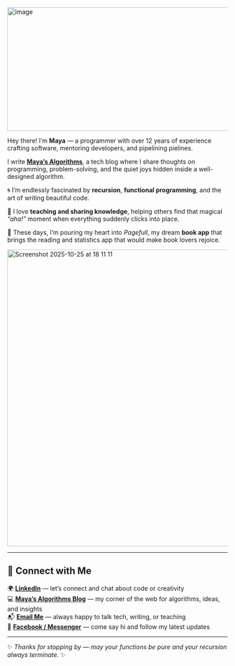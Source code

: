 <img width="1000" height="283" alt="image" src="https://github.com/user-attachments/assets/09ce6c2a-e86f-4adf-bc40-89c71d4f08bb" />

Hey there! I’m **Maya** — a programmer with over 12 years of experience crafting software, mentoring developers, and pipelining pielines.  

I write [**Maya’s Algorithms**](https://algoritmim.co.il/), a tech blog where I share thoughts on programming, problem-solving, and the quiet joys hidden inside a well-designed algorithm.  

🌀 I’m endlessly fascinated by **recursion**, **functional programming**, and the art of writing beautiful code.  

🌱 I love **teaching and sharing knowledge**, helping others find that magical *“aha!”* moment when everything suddenly clicks into place.

🤩 These days, I’m pouring my heart into *Pagefull*, my dream **book app** that brings the reading and statistics app that would make book lovers rejoice.

<img width="715" height="679" alt="Screenshot 2025-10-25 at 18 11 11" src="https://github.com/user-attachments/assets/d35c9b95-f93b-4d0f-9e60-a86476333c78" />


---

## 🔗 Connect with Me

🌍 [**LinkedIn**](https://www.linkedin.com/in/maya-gershovitz-bar/) — let’s connect and chat about code or creativity  
💻 [**Maya’s Algorithms Blog**](https://algoritmim.co.il/) — my corner of the web for algorithms, ideas, and insights  
📬 [**Email Me**](mailto:maya@algoritmim.co.il) — always happy to talk tech, writing, or teaching  
📘 [**Facebook / Messenger**](https://www.facebook.com/algoritmim) — come say hi and follow my latest updates  

---

✨ *Thanks for stopping by — may your functions be pure and your recursion always terminate.* ✨
